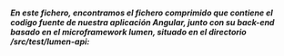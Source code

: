 
<div class="content">
  <h5>En este fichero, encontramos el fichero comprimido que contiene el codigo fuente de nuestra aplicación Angular, junto con su back-end basado en el microframework lumen, situado en el directorio /src/test/lumen-api: </h5>
 
  
</ul>
</div>